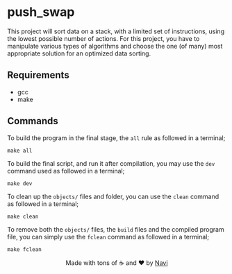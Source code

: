 # push_swap

This project will sort data on a stack, with a limited set of instructions, using the lowest possible number of actions. For this project, you have to manipulate various types of algorithms and choose the one (of many) most appropriate solution for an optimized data sorting.

## Requirements

- gcc
- make

## Commands

To build the program in the final stage, the `all` rule as followed in a terminal;
```
make all
```

To build the final script, and run it after compilation, you may use the `dev` command used as followed in a terminal;
```
make dev
```

To clean up the `objects/` files and folder, you can use the `clean` command as followed in a terminal;
```
make clean
```

To remove both the `objects/` files, the `build` files and the compiled program file, you can simply use the `fclean` command as followed in a terminal;
```
make fclean
```

<div align=center>Made with tons of ☕ and ❤️ by <a href="https://github.com/naviisml">Navi</a></div>
